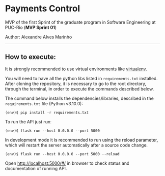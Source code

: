 # Payments Control

MVP of the first Sprint of the graduate program in Software Engineering at PUC-Rio (**MVP Sprint 01**)

Author: Alexandre Alves Marinho

---
## How to execute:

It is strongly recommended to use virtual environments like [virtualenv](https://packaging.python.org/en/latest/guides/installing-using-pip-and-virtual-environments/#creating-a-virtual-environment).
 
You will need to have all the python libs listed in `requirements.txt` installed.
After cloning the repository, it is necessary to go to the root directory, through the terminal, in order to execute the commands described below.

The command below installs the dependencies/libraries, described in the `requirements.txt` file (Python v3.10.0):
```
(env)$ pip install -r requirements.txt
```
To run the API just run:
```
(env)$ flask run --host 0.0.0.0 --port 5000
```
In development mode it is recommended to run using the reload parameter, which will restart the server
automatically after a source code change.
```
(env)$ flask run --host 0.0.0.0 --port 5000 --reload
```

Open [http://localhost:5000/#/](http://localhost:5000/#/) in browser to check status and documentation of running API.
